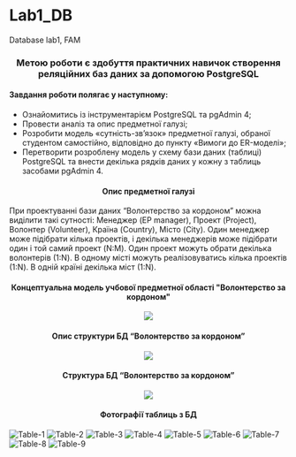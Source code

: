 # Lab1_DB
Database lab1, FAM


<h3 align="center">Метою роботи є здобуття практичних навичок створення реляційних баз даних за допомогою PostgreSQL</h3>

<h4>Завдання роботи полягає у наступному:</h4>
<ul>
<li>Ознайомитись із інструментарієм PostgreSQL та pgAdmin 4;</li>
<li>Провести аналіз та опис предметної галузі;</li>
<li>Розробити модель «сутність-зв’язок» предметної галузі, обраної студентом самостійно, відповідно до пункту «Вимоги до ER-моделі»;</li>
<li>Перетворити розроблену модель у схему бази даних (таблиці) PostgreSQL та внести декілька рядків даних у кожну з таблиць засобами pgAdmin 4.</li>
  </ul>

<h4 align="center">Опис предметної галузі</h4>
При проектуванні бази даних “Волонтерство за кордоном” можна виділити такі сутності: Менеджер (EP manager), Проект (Project), Волонтер (Volunteer), Країна (Country), Місто (City).
Один менеджер може підібрати кілька проектів, і  декілька менеджерів може підібрати один і той самий проект (N:M).
Один проект можуть обрати декілька волонтерів (1:N).
В одному місті  можуть реалізовуватись кілька проектів (1:N).
В одній країні декілька міст (1:N).


<h4 align="center">Концептуальна модель учбової предметної області "Волонтерство за кордоном"</h4>
<p align="center">
<img src=ER_diagrama_edit.png/>
</p>
<h4 align="center">Опис структури БД “Волонтерство за кордоном”</h4>

<p align="center">
<img src=structure.png/>
</p>
<h4 align="center">Структура БД “Волонтерство за кордоном”</h4>
<p align="center">
<img src=Tables.png/>
</p>

<h4 align="center">Фотографії таблиць з БД</h4>

![Table-1](table1.png)
![Table-2](table2.png)
![Table-3](table3.png)
![Table-4](output1.png)
![Table-5](output2.png)
![Table-6](output3.png)
![Table-7](output4.png)
![Table-8](output5.png)
![Table-9](output6.png)

